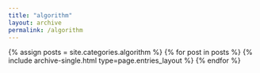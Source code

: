 ```yaml
---
title: "algorithm"
layout: archive
permalink: /algorithm
---
```



{% assign posts = site.categories.algorithm %}
{% for post in posts %} {% include archive-single.html type=page.entries_layout %} {% endfor %}

